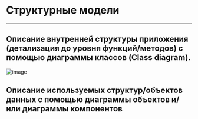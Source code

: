 # Структурные модели
---

## Описание внутренней структуры приложения (детализация до уровня функций/методов) с помощью диаграммы классов (Class diagram).

![image](https://github.com/antonsemykin/-rep/assets/159423366/28d1971a-85ba-4f11-b542-652028062988)

## Описание используемых структур/объектов данных с помощью диаграммы объектов и/или диаграммы компонентов

